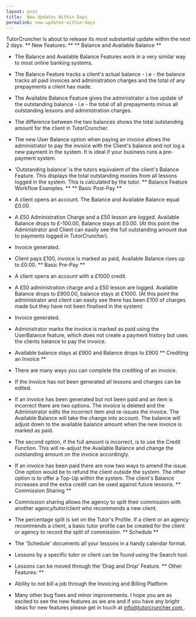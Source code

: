 ```yaml
---
layout: post
title:  New Updates Within Days
permalink: new-updates-within-days
---
```

TutorCruncher is about to release its most substantial update within the next
2 days. ** New Features: ** ** Balance and Available Balance **

  * The Balance and Available Balance Features work in a very similar way to most online banking systems. 
  * The Balance Feature tracks a client's actual balance - i.e - the balance tracks all paid invoices and administration charges and the total of any prepayments a client has made. 
  * The Available Balance Feature gives the administrator a live update of the outstanding balance - i.e - the total of all prepayments minus all outstanding lessons and administration charges. 
  * The difference between the two balances shows the total outstanding amount for the client in TutorCruncher. 
  * The new User Balance option when paying an invoice allows the administrator to pay the invoice with the Client's balance and not log a new payment in the system. It is ideal if your business runs a pre-payment system. 
  * ‘Outstanding balance’ is the tutors equivalent of the client's Balance Feature. This displays the total outstanding monies from all lessons logged in the system. This is calculated by the tutor. 
** Balance Feature Workflow Examples. ** ** Basic Post-Pay **

  * A client opens an account. The Balance and Available Balance equal £0.00. 
  * A £50 Administration Charge and a £50 lesson are logged. Available Balance drops to £-100.00, Balance stays at £0.00. (At this point the Administrator and Client can easily see the full outstanding amount due to payments logged in TutorCruncher). 
  * Invoice generated. 
  * Client pays £100, invoice is marked as paid, Available Balance rises up to £0.00. 
** Basic Pre-Pay **

  * A client opens an account with a £1000 credit. 
  * A £50 administration charge and a £50 lesson are logged. Available Balance drops to £900.00, balance stays at £1000. (At this point the administrator and client can easily see there has been £100 of charges made but they have not been finalised in the system) 
  * Invoice generated. 
  * Administrator marks the invoice is marked as paid using the UserBalance feature, which does not create a payment history but uses the clients balance to pay the invoice. 
  * Available balance stays at £900 and Balance drops to £900 
** Crediting an Invoice **

  * There are many ways you can complete the crediting of an invoice. 
  * If the invoice has not been generated all lessons and charges can be edited. 
  * If an invoice has been generated but not been paid and an item is incorrect there are two options. The invoice is deleted and the Administrator edits the incorrect item and re-issues the invoice. The Available Balance will take the change into account. The balance will adjust down to the available balance amount when the new invoice is marked as paid. 
  * The second option, if the full amount is incorrect, is to use the Credit Function. This will re-adjust the Available Balance and change the outstanding amount on the invoice accordingly. 
  * If an invoice has been paid there are now two ways to amend the issue. One option would be to refund the client outside the system. The other option is to offer a Top-Up within the system. The client's Balance increases and the extra credit can be used against future lessons. 
** Commission Sharing **

  * Commission sharing allows the agency to split their commission with another agency/tutor/client who recommends a new client. 
  * The percentage split is set on the Tutor's Profile. If a client or an agency recommends a client, a basic tutor profile can be created for the client or agency to record the split of commission. 
** Schedule **

  * The 'Schedule' documents all your lessons in a handy calendar format. 
  * Lessons by a specific tutor or client can be found using the Search tool. 
  * Lessons can be moved through the ‘Drag and Drop’ Feature. 
** Other Features: **

  * Ability to not bill a job through the Invoicing and Billing Platform 
  * Many other bug fixes and minor improvements. 
I hope you are as excited to see the new features as we are and if you have
any bright ideas for new features please get in touch at [
info@tutorcruncher.com ](mailto:info@tutorcruncher.com) .
